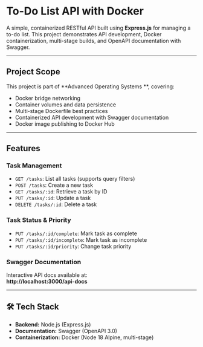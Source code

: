 # To-Do List API with Docker

A simple, containerized RESTful API built using **Express.js** for managing a to-do list. 
This project demonstrates API development, Docker containerization, multi-stage builds, and OpenAPI documentation with Swagger.

---

## Project Scope
This project is part of **Advanced Operating Systems **, covering:

- Docker bridge networking
- Container volumes and data persistence
- Multi-stage Dockerfile best practices
- Containerized API development with Swagger documentation
- Docker image publishing to Docker Hub

---

## Features

### Task Management
- `GET /tasks`: List all tasks (supports query filters)
- `POST /tasks`: Create a new task
- `GET /tasks/:id`: Retrieve a task by ID
- `PUT /tasks/:id`: Update a task
- `DELETE /tasks/:id`: Delete a task

###  Task Status & Priority
- `PUT /tasks/:id/complete`: Mark task as complete
- `PUT /tasks/:id/incomplete`: Mark task as incomplete
- `PUT /tasks/:id/priority`: Change task priority

###  Swagger Documentation
Interactive API docs available at:  
**http://localhost:3000/api-docs**

---

## 🛠️ Tech Stack

- **Backend:** Node.js (Express.js)
- **Documentation:** Swagger (OpenAPI 3.0)
- **Containerization:** Docker (Node 18 Alpine, multi-stage)

